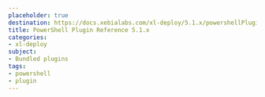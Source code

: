 ```yaml
---
placeholder: true
destination: https://docs.xebialabs.com/xl-deploy/5.1.x/powershellPluginManual.html
title: PowerShell Plugin Reference 5.1.x
categories: 
- xl-deploy
subject:
- Bundled plugins
tags:
- powershell
- plugin
---
```



